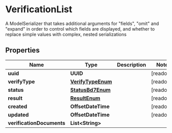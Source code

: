 

# VerificationList

A ModelSerializer that takes additional arguments for \"fields\", \"omit\" and \"expand\" in order to control which fields are displayed, and whether to replace simple values with complex, nested serializations

## Properties

Name | Type | Description | Notes
------------ | ------------- | ------------- | -------------
**uuid** | **UUID** |  |  [readonly]
**verifyType** | [**VerifyTypeEnum**](VerifyTypeEnum.md) |  |  [readonly]
**status** | [**StatusBd7Enum**](StatusBd7Enum.md) |  |  [readonly]
**result** | [**ResultEnum**](ResultEnum.md) |  |  [readonly]
**created** | **OffsetDateTime** |  |  [readonly]
**updated** | **OffsetDateTime** |  |  [readonly]
**verificationDocuments** | **List&lt;String&gt;** |  | 



